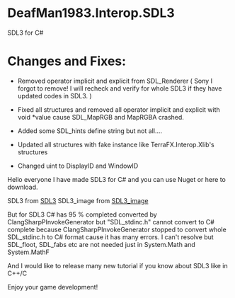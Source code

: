 # DeafMan1983.Interop.SDL3
SDL3 for C#

# Changes and Fixes:
* Removed operator implicit and explicit from SDL_Renderer ( Sony I forgot to remove! I will recheck and verify for whole SDL3 if they have updated codes in SDL3. )
* Fixed all structures and removed all operator implicit and explicit with void *value cause SDL_MapRGB and MapRGBA crashed.
* Added some SDL_hints define string but not all....

* Updated all structures with fake instance like TerraFX.Interop.Xlib's structures
* Changed uint to DisplayID and WindowID

Hello everyone I have made SDL3 for C# and you can use Nuget or here to download.

SDL3 from [SDL3](https://github.com/libsdl-org/SDL)
SDL3_image from [SDL3_image](https://github.com/libsdl-org/SDL_image)

But for SDL3 C# has 95 % completed converted by ClangSharpPInvokeGenerator but "SDL_stdinc.h" cannot convert to C# complete because ClangSharpPInvokeGenerator stopped to convert whole SDL_stdinc.h to C# format cause it has many errors. I can't resolve but SDL_floot, SDL_fabs etc are not needed just in System.Math and System.MathF

And I would like to release many new tutorial if you know about SDL3 like in C++/C

Enjoy your game development!
